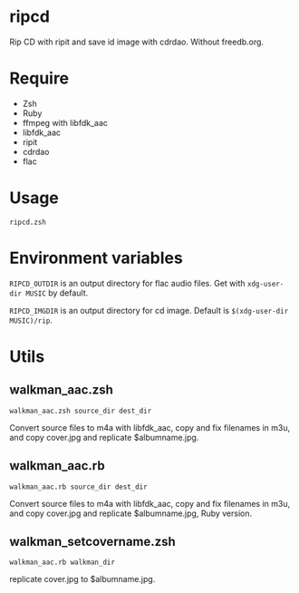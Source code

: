 # ripcd

Rip CD with ripit and save id image with cdrdao. Without freedb.org.

# Require

* Zsh
* Ruby
* ffmpeg with libfdk_aac
* libfdk_aac
* ripit
* cdrdao
* flac

# Usage

```
ripcd.zsh
```

# Environment variables

`RIPCD_OUTDIR` is an output directory for flac audio files.
Get with `xdg-user-dir MUSIC` by default.

`RIPCD_IMGDIR` is an output directory for cd image.
Default is `$(xdg-user-dir MUSIC)/rip`.

# Utils

## walkman_aac.zsh

```
walkman_aac.zsh source_dir dest_dir
```

Convert source files to m4a with libfdk_aac, copy and fix filenames in m3u, and copy cover.jpg and replicate $albumname.jpg.

## walkman_aac.rb

```
walkman_aac.rb source_dir dest_dir
```

Convert source files to m4a with libfdk_aac, copy and fix filenames in m3u, and copy cover.jpg and replicate $albumname.jpg, Ruby version.

## walkman_setcovername.zsh

```
walkman_aac.rb walkman_dir
```

replicate cover.jpg to $albumname.jpg.
